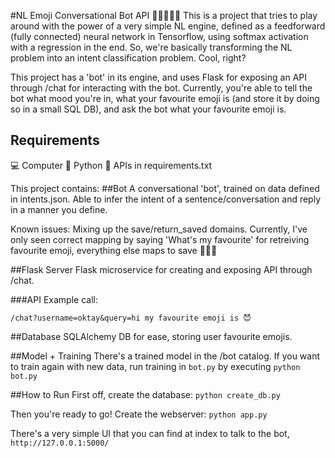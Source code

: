 #NL Emoji Conversational Bot API 💁🏻‍♂️😻🔥
This is a project that tries to play around with the power of a very simple NL engine, defined as a
feedforward (fully connected) neural network in Tensorflow, using softmax activation with a regression in the end. So, we're basically transforming the NL problem into an intent classification problem. Cool, right?

This project has a 'bot' in its engine, and uses Flask for exposing an API through /chat for interacting with the bot. Currently, you're able to tell the bot what mood you're in, what your favourite emoji is (and store it by doing so in a small SQL DB), and ask the bot what your favourite emoji is.

## Requirements
💻 Computer
🐍 Python
🦄 APIs in requirements.txt

This project contains:
##Bot
A conversational 'bot', trained on data defined in intents.json. Able to infer the intent of a sentence/conversation and reply in a manner you define.

Known issues:
Mixing up the save/return_saved domains. Currently, I've only seen correct mapping by saying 'What's my favourite' for retreiving favourite emoji, everything else maps to save 🤷🏻‍♂️

##Flask Server
Flask microservice for creating and exposing API through /chat.

###API
Example call:
```
/chat?username=oktay&query=hi my favourite emoji is 😈
```

##Database
SQLAlchemy DB for ease, storing user favourite emojis.

##Model + Training
There's a trained model in the /bot catalog.
If you want to train again with new data, run training in
```bot.py``` by executing ```python bot.py```

##How to Run
First off, create the database:
```python create_db.py```

Then you're ready to go!
Create the webserver:
```python app.py```

There's a very simple UI that you can find at index to talk to the bot,
```http://127.0.0.1:5000/```
